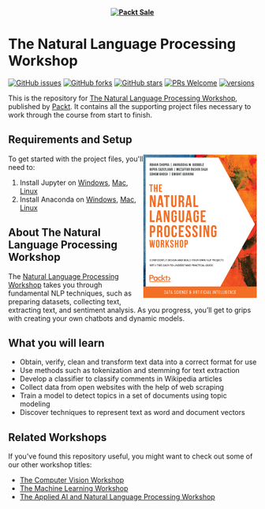 
<b><p align='center'>[![Packt Sale](https://static.packt-cdn.com/assets/images/packt+events/Improve_UX.png)](https://packt.link/algotradingpython)</p></b> 

# The Natural Language Processing Workshop
[![GitHub issues](https://img.shields.io/github/issues/PacktWorkshops/The-Natural-Language-Processing-Workshop.svg)](https://github.com/PacktWorkshops/The-Natural-Language-Processing-Workshop/issues)
[![GitHub forks](https://img.shields.io/github/forks/PacktWorkshops/The-Natural-Language-Processing-Workshop.svg)](https://github.com/PacktWorkshops/The-Natural-Language-Processing-Workshop/network)
[![GitHub stars](https://img.shields.io/github/stars/PacktWorkshops/The-Natural-Language-Processing-Workshop.svg)](https://github.com/PacktWorkshops/The-Natural-Language-Processing-Workshop/stargazers)
[![PRs Welcome](https://img.shields.io/badge/PRs-welcome-brightgreen.svg)](https://github.com/PacktWorkshops/The-Natural-Language-Processing-Workshop/pulls)
[![versions](https://img.shields.io/pypi/pyversions/pybadges.svg)](https://www.python.org/downloads/)

This is the repository for [The Natural Language Processing Workshop](https://www.amazon.com/Natural-Language-Processing-Workshop-understand/dp/1800208421/ref=tmm_pap_swatch_0?_encoding=UTF8&qid=1611057842&sr=8-1&utm_source=github&utm_medium=repository&utm_campaign=9781801077811&utm_term=Natural%20Language%20Processing&utm_content=The%20Natural%20Language%20Processing%20Workshop), published by [Packt](https://www.packtpub.com/?utm_source=github). It contains all the supporting project files necessary to work through the course from start to finish.

## Requirements and Setup
<a href="https://www.amazon.com/Natural-Language-Processing-Workshop-understand/dp/1800208421/ref=tmm_pap_swatch_0?_encoding=UTF8&qid=1611057842&sr=8-1&utm_source=github&utm_medium=repository&utm_campaign=9781801077811&utm_term=Natural%20Language%20Processing&utm_content=The%20Natural%20Language%20Processing%20Workshop"><img src="https://github.com/PacktWorkshops/Workshop-Covers/blob/master/B16062_The%20Natural%20Language%20Processing%20Workshop.png" alt="The Natural Language Processing Workshop" height="290px" width="230px" align="right" this.target="_blank"></a>

To get started with the project files, you'll need to:
1. Install Jupyter on [Windows](https://www.python.org/downloads/windows/), [Mac](https://www.python.org/downloads/mac-osx/), [Linux](https://www.python.org/downloads/source/)
2. Install Anaconda on [Windows](https://www.anaconda.com/distribution/#windows), [Mac](https://www.anaconda.com/distribution/#macos), [Linux](https://www.anaconda.com/distribution/#linux)

## About The Natural Language Processing Workshop
The [Natural Language Processing Workshop](https://www.amazon.com/Natural-Language-Processing-Workshop-understand/dp/1800208421/ref=tmm_pap_swatch_0?_encoding=UTF8&qid=1611057842&sr=8-1&utm_source=github&utm_medium=repository&utm_campaign=9781801077811&utm_term=Natural%20Language%20Processing&utm_content=The%20Natural%20Language%20Processing%20Workshop) takes you through fundamental NLP techniques, such as preparing datasets, collecting text, extracting text, and sentiment analysis. As you progress, you’ll get to grips with creating your own chatbots and dynamic models.

## What you will learn
* Obtain, verify, clean and transform text data into a correct format for use 
* Use methods such as tokenization and stemming for text extraction 
* Develop a classifier to classify comments in Wikipedia articles 
* Collect data from open websites with the help of web scraping 
* Train a model to detect topics in a set of documents using topic modeling 
* Discover techniques to represent text as word and document vectors 

## Related Workshops
If you've found this repository useful, you might want to check out some of our other workshop titles:
* [The Computer Vision Workshop](https://www.amazon.com/Computer-Vision-Workshop-algorithms-intelligence-dp-180020177X/dp/180020177X/ref=mt_other?_encoding=UTF8&me=&qid=1611064944&utm_source=github&utm_medium=repository&utm_campaign=9781800201774&utm_term=Computer%20Vision&utm_content=The%20Computer%20Vision%20Workshop)
* [The Machine Learning Workshop](https://www.amazon.com/Machine-Learning-Workshop-high-performance-scikit-learn/dp/1839219068/ref=tmm_pap_swatch_0?_encoding=UTF8&qid=1611061956&sr=1-1&utm_source=github&utm_medium=repository&utm_campaign=9781801070065&utm_term=Machine%20Learning&utm_content=The%20Machine%20Learning%20Workshop)
* [The Applied AI and Natural Language Processing Workshop](https://www.amazon.com/Applied-Natural-Language-Processing-Workshop-ebook/dp/B08Q8GNTGT/ref=sr_1_1?dchild=1&keywords=The%20Applied%20AI%20and%20Natural%20Language%20Processing%20Workshop&qid=1610976605&sr=8-1&utm_source=github&utm_medium=repository&utm_campaign=9781801071307&utm_term=Applied%20AI%20and%20Natural%20Language%20Processing&utm_content=The%20Applied%20AI%20and%20Natural%20Language%20Processing%20Workshop)

   
